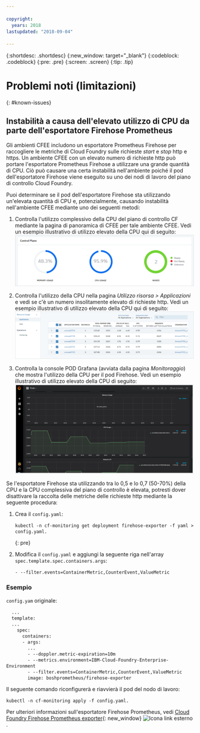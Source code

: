 ```yaml
---

copyright:
  years: 2018
lastupdated: "2018-09-04"

---
```


{:shortdesc: .shortdesc}
{:new_window: target="_blank"}
{:codeblock: .codeblock}
{:pre: .pre}
{:screen: .screen}
{:tip: .tip}

# Problemi noti (limitazioni)
{: #known-issues}

## Instabilità a causa dell'elevato utilizzo di CPU da parte dell'esportatore Firehose Prometheus

Gli ambienti CFEE includono un esportatore Prometheus Firehose per raccogliere le metriche di Cloud Foundry sulle richieste _start_ e _stop_ http e https. Un ambiente CFEE con un elevato numero di richieste http può portare l'esportatore Prometheus Firehose a utilizzare una grande quantità di CPU. Ciò può causare una certa instabilità nell'ambiente poiché il pod dell'esportatore Firehose viene eseguito su uno dei nodi di lavoro del piano di controllo Cloud Foundry.

Puoi determinare se il pod dell'esportatore Firehose sta utilizzando un'elevata quantità di CPU e, potenzialmente, causando instabilità nell'ambiente CFEE mediante uno dei seguenti metodi: 
1.  Controlla l'utilizzo complessivo della CPU del piano di controllo CF mediante la pagina di panoramica di CFEE per tale ambiente CFEE. Vedi un esempio illustrativo di utilizzo elevato della CPU qui di seguito:
![Utilizzo elevato della CPU nella pagina Panoramica](img/FirehoseExporterIssue_OverviewMetrics.png)

2. Controlla l'utilizzo della CPU nella pagina _Utilizzo risorsa > Applicazioni_ e vedi se c'è un numero insolitamente elevato di richieste http. Vedi un esempio illustrativo di utilizzo elevato della CPU qui di seguito:
![Utilizzo elevato della CPU nella pagina Utilizzo risorsa](img/FirehoseExporterIssue_ResourceUsage.png)

3. Controlla la console POD Grafana (avviata dalla pagina _Monitoraggio_) che mostra l'utilizzo della CPU per il pod Firehose. Vedi un esempio illustrativo di utilizzo elevato della CPU di seguito:
![Utilizzo elevato della CPU nella console Grafana](img/FirehoseExporterIssue_Grafana.png)

Se l'esportatore Firehose sta utilizzando tra lo 0,5 e lo 0,7 (50-70%) della CPU e la CPU complessiva del piano di controllo è elevata, potresti dover disattivare la raccolta delle metriche delle richieste http mediante la seguente procedura:

1. Crea il `config.yaml`:

   ```
   kubectl -n cf-monitoring get deployment firehose-exporter -f yaml > config.yaml.
   ```
   {: pre}
  
2. Modifica il `config.yaml` e aggiungi la seguente riga nell'array `spec.template.spec.containers.args`:

   ```
   - --filter.events=ContainerMetric,CounterEvent,ValueMetric
   ```

### Esempio

`config.yam` originale:

```
  ...
  template:
  ...
    spec:
      containers:
      - args:
        ...
        - --doppler.metric-expiration=10m
        - --metrics.environment=IBM-Cloud-Foundry-Enterprise-Environment
        - --filter.events=ContainerMetric,CounterEvent,ValueMetric
        image: boshprometheus/firehose-exporter
```  

Il seguente comando riconfigurerà e riavvierà il pod del nodo di lavoro:

```
kubectl -n cf-monitoring apply -f config.yaml.

```

Per ulteriori informazioni sull'esportatore Firehose Prometheus, vedi [Cloud Foundry Firehose Prometheus exporter](https://github.com/bosh-prometheus/firehose_exporter){: new_window} ![Icona link esterno](../icons/launch-glyph.svg "Icona link esterno").
